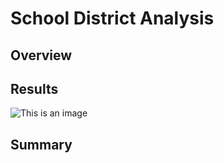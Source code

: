 # School District Analysis
## Overview
## Results


![This is an image](https://myoctocat.com/assets/images/base-octocat.svg)
## Summary
